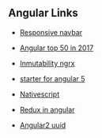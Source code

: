 Angular Links
-----

- [Responsive navbar](https://theinfogrid.com/tech/developers/angular/responsive-navbar-angular-flex-layout/)

- [Angular top 50 in 2017](https://malcoded.com/posts/angular-top-2017)
- [Inmutability ngrx](https://vsavkin.com/immutability-vs-encapsulation-90549ab74487)

- [starter for angular 5](https://stackblitz.com/edit/angular-ss54po?file=app%2Fapp.component.html)


- [Nativescript](https://www.nativescript.org)

- [Redux in angular](https://alligator.io/angular/ngrx-entity)

- [Angular2 uuid]()


